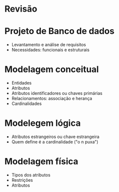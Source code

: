 # Revisão

# Projeto de Banco de dados
 * Levantamento e análise de requisitos
 * Necessidades: funcionais e estruturais
# Modelagem conceitual
  * Entidades
  * Atributos
  * Atributos identificadores ou chaves primárias
  * Relacionamentos: associação e herança
  * Cardinalidades
# Modelegem lógica
  * Atributos estrangeiros ou chave estrangeira
  * Quem define é a cardinalidade ("o n puxa")
# Modelagem física
  * Tipos dos atributos
  * Restrições
  * Atributos
